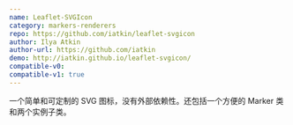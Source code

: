 ```yaml
---
name: Leaflet-SVGIcon
category: markers-renderers
repo: https://github.com/iatkin/leaflet-svgicon
author: Ilya Atkin
author-url: https://github.com/iatkin
demo: http://iatkin.github.io/leaflet-svgicon/
compatible-v0:
compatible-v1: true
---
```


一个简单和可定制的 SVG 图标，没有外部依赖性。还包括一个方便的 Marker 类和两个实例子类。
